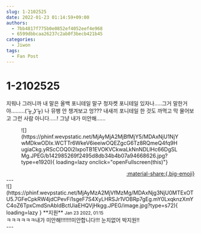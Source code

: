 ```yaml
---
slug: 1-2102525
date: 2022-01-23 01:14:59+09:00
authors:
  - 7bb4817f775b0e0852ef4052eef4e968
  - 6599dbbcaa26237c2ab0f3becb421b45
categories:
  - Jiwon
tags:
  - Fan Post
---
```


# 1-2102525

<div class="post-container" markdown="1">
<div class="content-container md-sidebar__scrollwrap" markdown="1">

지워나 그러니까 내 말은 올백 포니테일 말구 청자켓 포니테일 있자나.....그거 말한거야.........( ͡╥ ͜ʖ ͡╥) 나 뮤뱅 안 챙겨보고 엉??? 내새끼 포니테일 한 것도 까먹고 막 물어보고 그런 사람 아니다.....! 그냥 내가 미안해......
<figure markdown="1">
![](https://phinf.wevpstatic.net/MjAyMjA2MjBfMjY5/MDAxNjU1NjYwMDkwODIx.WCTTr6WkeV6ieeiwOQEZgcG6Tz8RQmeQ4fq9HugiaCkg.yRScCOQ0i2IxpoTB1EVOKVCkwaLkNnNDLlHc66DgSLMg.JPEG/b142985269f2495d8db34b4b07a94668626.jpg?type=e1920){ loading=lazy onclick="openFullscreen(this)"}
</figure>


</div>
</div>

<div style="text-align: right;" markdown="1">
<a href="https://weverse.io/fromis9/fanpost/1-2102525" style="text-align: right;">:material-share:{.big-emoji}</a>
</div>
---

<div class="comments-container md-sidebar__scrollwrap" markdown="1">
<div class="comment" markdown="1">
<div class='id-container' markdown="1">
![](https://phinf.wevpstatic.net/MjAyMzA2MjVfMzMg/MDAxNjg3NjU0MTExOTU5.7GFeCpkRW4jdCPevFi1sgeF7S4XyLHRSJr1VOBRp7gEg.mY0LxqknzXmYC4oZ6TpxCmdSnAbldBctUiaEHQVjHkgg.JPEG/image.jpg?type=s72){ loading=lazy }
**<span class="artist">지원</span>** <small>Jan 23 2022, 01:15</small><br>
</div>
<div class='comment-body' markdown="1">
ㅋㅋㅋㅋㅋㅋ내가 미안해!!!!!!!미안합니다!!! 눈치없어 박지원!!
</div>
</div>
</div>
---
